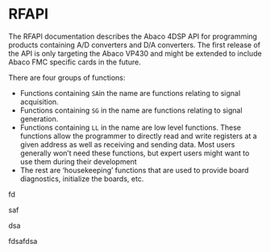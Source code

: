 # RFAPI

The RFAPI documentation describes the Abaco 4DSP API for programming products containing A/D converters and D/A converters. The first release of the API is only targeting the Abaco VP430 and might be extended to include Abaco FMC specific cards in the future.

There are four groups of functions:

* Functions containing `SA`in the name are functions relating to signal acquisition.
* Functions containing `SG` in the name are functions relating to signal generation.
* Functions containing `LL` in the name are low level functions. These functions allow the programmer to directly read and write registers at a given address as well as receiving and sending data. Most users generally won’t need these functions, but expert users might want to use them during their development
* The rest are ‘housekeeping’ functions that are used to provide board diagnostics, initialize the boards, etc.

fd

saf

dsa

fdsafdsa


